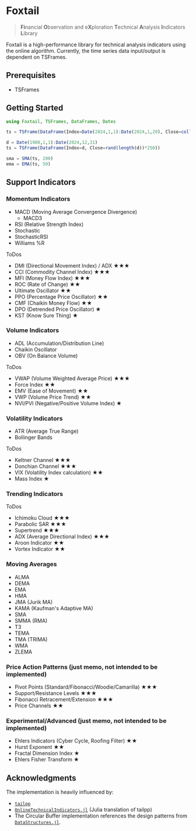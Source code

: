 # Foxtail

> **Fi**nancial **O**bservation and e**X**ploration **T**echnical **A**nalysis **I**ndicators **L**ibrary

Foxtail is a high-performance library for technical analysis indicators using the online algorithm. Currently, the time series data input/output is dependent on TSFrames.

## Prerequisites

-   TSFrames

## Getting Started

```julia
using Foxtail, TSFrames, DataFrames, Dates

ts = TSFrame(DataFrame(Index=Date(2024,1,1):Date(2024,1,20), Close=collect(1.0:20.0)))

d = Date(1980,1,1):Date(2024,12,31)
ts = TSFrame(DataFrame(Index=d, Close=rand(length(d))*250))

sma = SMA(ts, 200)
ema = EMA(ts, 50)
```

## Support Indicators

### Momentum Indicators

-   MACD (Moving Average Convergence Divergence)
    -   MACD3
-   RSI (Relative Strength Index)
-   Stochastic
-   StochasticRSI
-   Williams %R

ToDos

-   DMI (Directional Movement Index) / ADX ★★★
-   CCI (Commodity Channel Index) ★★★
-   MFI (Money Flow Index) ★★★
-   ROC (Rate of Change) ★★
-   Ultimate Oscillator ★★
-   PPO (Percentage Price Oscillator) ★★
-   CMF (Chaikin Money Flow) ★★
-   DPO (Detrended Price Oscillator) ★
-   KST (Know Sure Thing) ★

### Volume Indicators

-   ADL (Accumulation/Distribution Line)
-   Chaikin Oscillator
-   OBV (On Balance Volume)

ToDos

-   VWAP (Volume Weighted Average Price) ★★★
-   Force Index ★★
-   EMV (Ease of Movement) ★★
-   VWP (Volume Price Trend) ★★
-   NVI/PVI (Negative/Positive Volume Index) ★

### Volatility Indicators

-   ATR (Average True Range)
-   Bollinger Bands

ToDos

-   Keltner Channel ★★★
-   Donchian Channel ★★★
-   VIX (Volatility Index calculation) ★★
-   Mass Index ★

### Trending Indicators

ToDos

-   Ichimoku Cloud ★★★
-   Parabolic SAR ★★★
-   Supertrend ★★★
-   ADX (Average Directional Index) ★★★
-   Aroon Indicator ★★
-   Vortex Indicator ★★

### Moving Averages

-   ALMA
-   DEMA
-   EMA
-   HMA
-   JMA (Jurik MA)
-   KAMA (Kaufman's Adaptive MA)
-   SMA
-   SMMA (RMA)
-   T3
-   TEMA
-   TMA (TRIMA)
-   WMA
-   ZLEMA

### Price Action Patterns (just memo, not intended to be implemented)

-   Pivot Points (Standard/Fibonacci/Woodie/Camarilla) ★★★
-   Support/Resistance Levels ★★★
-   Fibonacci Retracement/Extension ★★★
-   Price Channels ★★

### Experimental/Advanced (just memo, not intended to be implemented)

-   Ehlers Indicators (Cyber Cycle, Roofing Filter) ★★
-   Hurst Exponent ★★
-   Fractal Dimension Index ★
-   Ehlers Fisher Transform ★

## Acknowledgments

The implementation is heavily influenced by:

-   [`tailpp`](https://github.com/nardew/talipp)
-   [`OnlineTechnicalIndicators.jl`](https://github.com/femtotrader/OnlineTechnicalIndicators.jl) (Julia translation of tailpp)
-   The Circular Buffer implementation references the design patterns from [`DataStructures.jl`](https://juliacollections.github.io/DataStructures.jl/stable/).
